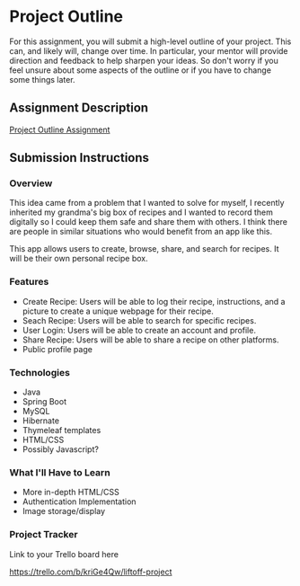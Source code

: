 # Project Outline
For this assignment, you will submit a high-level outline of your project. This can, and likely will, change over time. In particular, your mentor will provide direction and feedback to help sharpen your ideas. So don't worry if you feel unsure about some aspects of the outline or if you have to change some things later.

## Assignment Description
[Project Outline Assignment](https://education.launchcode.org/liftoff/modules/assignments/project-outline)

## Submission Instructions

### Overview

This idea came from a problem that I wanted to solve for myself, I recently inherited my grandma's big box of recipes and I wanted to record them digitally so I could keep them safe and share them with others. I think there are people in similar situations who would benefit from an app like this. 

This app allows users to create, browse, share, and search for recipes. It will be their own personal recipe box. 

### Features

- Create Recipe: Users will be able to log their recipe, instructions, and a picture to create a unique webpage for their recipe. 
- Seach Recipe: Users will be able to search for specific recipes. 
- User Login: Users will be able to create an account and profile. 
- Share Recipe: Users will be able to share a recipe on other platforms. 
- Public profile page

### Technologies

- Java
- Spring Boot
- MySQL
- Hibernate
- Thymeleaf templates
- HTML/CSS
- Possibly Javascript?

### What I'll Have to Learn

- More in-depth HTML/CSS
- Authentication Implementation
- Image storage/display

### Project Tracker
Link to your Trello board here

https://trello.com/b/kriGe4Qw/liftoff-project

